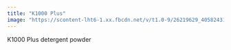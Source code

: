 ```yaml
---
title: "K1000 Plus"
image: "https://scontent-lht6-1.xx.fbcdn.net/v/t1.0-9/26219629_405824313187692_312233784707297543_n.jpg?_nc_cat=0&oh=7117d5a05fb93bbd529ccb261d15d008&oe=5B5E8C93"
---
```


K1000 Plus detergent powder




